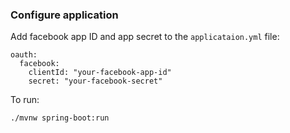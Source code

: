 ### Configure application
Add facebook app ID and app secret to the `applicataion.yml` file:

```
oauth:
  facebook:
    clientId: "your-facebook-app-id"
    secret: "your-facebook-secret"
```

To run:
```
./mvnw spring-boot:run
```
